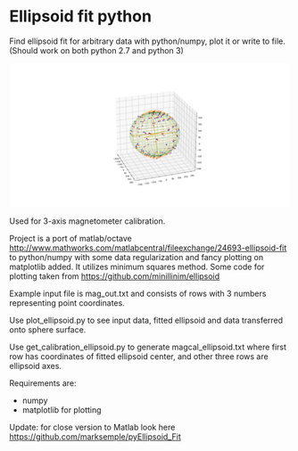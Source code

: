 # Ellipsoid fit python
Find ellipsoid fit for arbitrary data with python/numpy, plot it or write to file.
(Should work on both python 2.7 and python 3)

![Plot example](demo_screenshot.png)

Used for 3-axis magnetometer calibration.

Project is a port of matlab/octave http://www.mathworks.com/matlabcentral/fileexchange/24693-ellipsoid-fit to python/numpy
with some data regularization and fancy plotting on matplotlib added. It utilizes minimum squares method.
Some code for plotting taken from https://github.com/minillinim/ellipsoid

Example input file is mag_out.txt and consists of rows with 3 numbers representing point coordinates.

Use plot_ellipsoid.py to see input data, fitted ellipsoid and data transferred onto sphere surface.

Use get_calibration_ellipsoid.py to generate magcal_ellipsoid.txt where first row has coordinates of fitted ellipsoid center, and other
three rows are ellipsoid axes.

Requirements are:
- numpy
- matplotlib for plotting

Update: for close version to Matlab look here 
https://github.com/marksemple/pyEllipsoid_Fit